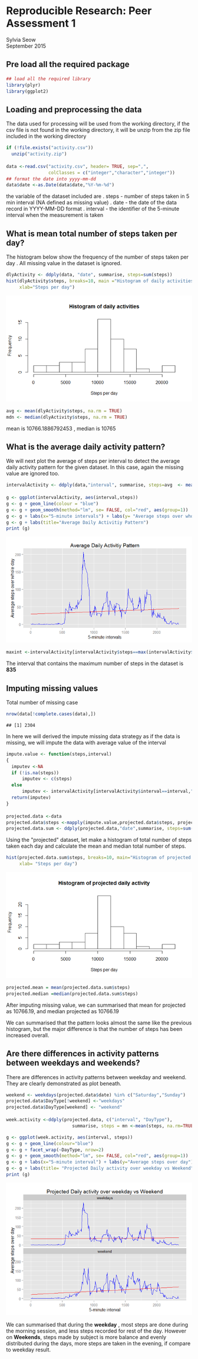 # Reproducible Research: Peer Assessment 1
Sylvia Seow  
September 2015  

## Pre load all the required package

```r
## load all the required library
library(plyr)
library(ggplot2)
```
## Loading and preprocessing the data
The data used for processing will be used from the working directory, if the csv file is not found in the working directory, it will be unzip from the zip file included in the working directory


```r
if (!file.exists("activity.csv"))
  unzip("activity.zip")

data <-read.csv("activity.csv", header= TRUE, sep=",", 
                colClasses = c("integer","character","integer"))
## format the date into yyyy-mm-dd
data$date <-as.Date(data$date,"%Y-%m-%d")
```

the variable of the dataset included are
. steps - number of steps taken in 5 min interval (NA defined as missing value)
. date - the date of the data record in YYYY-MM-DD format
. interval - the identifier of the 5-minute interval when the measurement is taken



## What is mean total number of steps taken per day?
The histogram below show the frequency of the number of steps taken per day . All missing value in the dataset is ignored.


```r
dlyActivity <- ddply(data, "date", summarise, steps=sum(steps))
hist(dlyActivity$steps, breaks=10, main ="Histogram of daily activities",
     xlab="Steps per day")
```

![](PA1_template_files/figure-html/hist1-1.png) 


```r
avg <- mean(dlyActivity$steps, na.rm = TRUE)
mdn <- median(dlyActivity$steps, na.rm = TRUE)
```
mean is 10766.1886792453 , median is 10765


## What is the average daily activity pattern?
We will next plot the average of steps per interval to detect the average daily activity pattern for the given dataset. In this case, again the missing value are ignored too.


```r
intervalActivity <- ddply(data,"interval", summarise, steps=avg  <- mean(steps,na.rm=TRUE))

g <- ggplot(intervalActivity, aes(interval,steps))
g <- g + geom_line(colour = "blue")
g <- g + geom_smooth(method="lm", se= FALSE, col="red", aes(group=1))
g <- g + labs(x="5-minute intervals") + labs(y= "Average steps over whole day")
g <- g + labs(title="Average Daily Activitiy Pattern")
print (g)
```

![](PA1_template_files/figure-html/graph1-1.png) 

```r
maxint <-intervalActivity[intervalActivity$steps==max(intervalActivity$steps),1]
```
The interval that contains the maximum number of steps in the dataset is **835**



## Imputing missing values
Total number of missing case

```r
nrow(data[!complete.cases(data),])
```

```
## [1] 2304
```

In here we will derived the impute missing data strategy as if the data is missing, we will impute the data with average value of the interval

```r
impute.value <- function(steps,interval)
{
  imputev <-NA
  if (!is.na(steps))
      imputev <- c(steps)
  else
      imputev <- intervalActivity[intervalActivity$interval==interval,"steps"]
  return(imputev)
}

projected.data <-data
projected.data$steps <-mapply(impute.value,projected.data$steps, projected.data$interval)
projected.data.sum <- ddply(projected.data,"date",summarise, steps=sum(steps))
```

Using the "projected" dataset, let make a histogram of total number of steps taken each day and calculate the mean and median total number of steps.


```r
hist(projected.data.sum$steps, breaks=10, main="Histogram of projected daily activity",
     xlab= "Steps per day")
```

![](PA1_template_files/figure-html/newhist-1.png) 

```r
projected.mean = mean(projected.data.sum$steps)
projected.median =median(projected.data.sum$steps)
```
After imputing missing value, we can summarised that mean for projected as 10766.19, and median projected as 10766.19

We can summarised that the pattern looks almost the same like the previous histogram, but the major difference is that the number of steps has been increased overall.

## Are there differences in activity patterns between weekdays and weekends?
There are differences in activity patterns between weekday and weekend. They are clearly demonstrated as plot beneath.


```r
weekend <- weekdays(projected.data$date) %in% c("Saturday","Sunday")
projected.data$DayType[!weekend] <-"weekdays"
projected.data$DayType[weekend] <- "weekend"

week.activity <-ddply(projected.data, c("interval", "DayType"), 
                         summarise, steps = mn <-mean(steps, na.rm=TRUE))
```


```r
g <- ggplot(week.activity, aes(interval, steps))
g <- g + geom_line(colour="blue")
g <- g + facet_wrap(~DayType, nrow=2)
g <- g + geom_smooth(method="lm", se= FALSE, col="red", aes(group=1))
g <- g + labs(x="5-minute interval") + labs(y="Average steps over day")
g <- g + labs(title= "Projected Daily activity over weekday vs Weekend")
print (g)
```

![](PA1_template_files/figure-html/graph2-1.png) 

We can summarised that during the **weekday** , most steps are done during the morning session, and less steps recorded for rest of the day. However on **Weekends**, steps made by subject is more balance and evenly distributed during the days, more steps are taken in the evening, if compare to weekday result.
